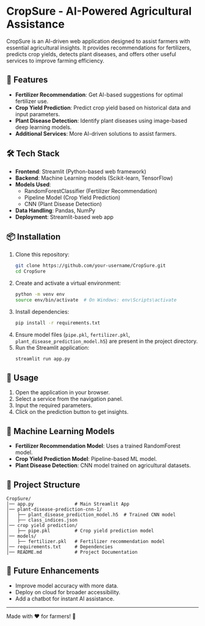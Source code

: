 # CropSure - AI-Powered Agricultural Assistance

CropSure is an AI-driven web application designed to assist farmers with essential agricultural insights. It provides recommendations for fertilizers, predicts crop yields, detects plant diseases, and offers other useful services to improve farming efficiency.

## 🚀 Features

- **Fertilizer Recommendation**: Get AI-based suggestions for optimal fertilizer use.
- **Crop Yield Prediction**: Predict crop yield based on historical data and input parameters.
- **Plant Disease Detection**: Identify plant diseases using image-based deep learning models.
- **Additional Services**: More AI-driven solutions to assist farmers.

## 🛠 Tech Stack

- **Frontend**: Streamlit (Python-based web framework)
- **Backend**: Machine Learning models (Scikit-learn, TensorFlow)
- **Models Used**:
  - RandomForestClassifier (Fertilizer Recommendation)
  - Pipeline Model (Crop Yield Prediction)
  - CNN (Plant Disease Detection)
- **Data Handling**: Pandas, NumPy
- **Deployment**: Streamlit-based web app

## 📦 Installation

1. Clone this repository:
   ```bash
   git clone https://github.com/your-username/CropSure.git
   cd CropSure
   ```
2. Create and activate a virtual environment:
   ```bash
   python -m venv env
   source env/bin/activate  # On Windows: env\Scripts\activate
   ```
3. Install dependencies:
   ```bash
   pip install -r requirements.txt
   ```
4. Ensure model files (`pipe.pkl`, `fertilizer.pkl`, `plant_disease_prediction_model.h5`) are present in the project directory.
5. Run the Streamlit application:
   ```bash
   streamlit run app.py
   ```

## 📝 Usage

1. Open the application in your browser.
2. Select a service from the navigation panel.
3. Input the required parameters.
4. Click on the prediction button to get insights.

## 🤖 Machine Learning Models

- **Fertilizer Recommendation Model**: Uses a trained RandomForest model.
- **Crop Yield Prediction Model**: Pipeline-based ML model.
- **Plant Disease Detection**: CNN model trained on agricultural datasets.

## 📂 Project Structure
```
CropSure/
│── app.py               # Main Streamlit App
│── plant-disease-prediction-cnn-1/
│   ├── plant_disease_prediction_model.h5  # Trained CNN model
│   ├── class_indices.json
│── crop yield prediction/
│   ├── pipe.pkl         # Crop yield prediction model
│── models/
│   ├── fertilizer.pkl   # Fertilizer recommendation model
│── requirements.txt     # Dependencies
│── README.md            # Project Documentation
```

## 🚀 Future Enhancements

- Improve model accuracy with more data.
- Deploy on cloud for broader accessibility.
- Add a chatbot for instant AI assistance.

---

Made with ❤️ for farmers! 🌾


